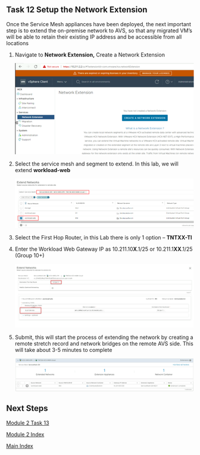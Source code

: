 ## **Task 12 Setup the Network Extension**

Once the Service Mesh appliances have been deployed, the next important step is
to extend the on-premise network to AVS, so that any migrated VM’s will be able
to retain their existing IP address and be accessible from all locations

1.  Navigate to **Network Extension,** Create a Network Extension

    ![](media/f9faed0da1836acad9fcfea26682da5a.png)

2.  Select the service mesh and segment to extend. In this lab, we will extend
    **workload-web**

    ![](media/4279fd1dd752bcb12e57d5d44c8725a1.png)

3.  Select the First Hop Router, in this Lab there is only 1 option –
    **TNTXX-TI**

4.  Enter the Workload Web Gateway IP as 10.211.10**X**.1/25 or
    10.211.1**XX**.1/25 (Group 10+)

    ![](media/e9731ade07f7a8bf3ee8172fc72ae6b6.png)

5.  Submit, this will start the process of extending the network by creating a
    remote stretch record and network bridges on the remote AVS side. This will
    take about 3-5 minutes to complete

    ![](media/41ee30763f7c89fcfe7c427d25d12837.png)

## Next Steps

[Module 2 Task 13](module-2-task-13.md)

[Module 2 Index](module-2-index.md)

[Main Index](index.md)